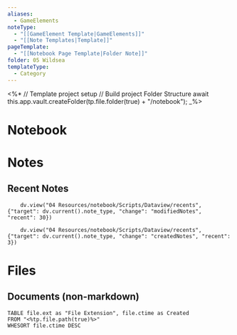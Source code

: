 ```yaml
---
aliases:
  - GameElements
noteType:
  - "[[GameElement Template|GameElements]]"
  - "[[Note Templates|Template]]"
pageTemplate:
  - "[[Notebook Page Template|Folder Note]]"
folder: 05 Wildsea
templateType:
  - Category
---
```

<%*
// Template project setup 
// Build project Folder Structure
await this.app.vault.createFolder(tp.file.folder(true) + "/notebook");
_%>
# Notebook

# Notes
## Recent Notes 

```dataviewjs
    dv.view("04 Resources/notebook/Scripts/Dataview/recents", {"target": dv.current().note_type, "change": "modifiedNotes", "recent": 30})
```

```dataiewjs
    dv.view("04 Resources/notebook/Scripts/Dataview/recents", {"target": dv.current().note_type, "change": "createdNotes", "recent": 3})

```
# Files 
## Documents (non-markdown)
```dataview
TABLE file.ext as "File Extension", file.ctime as Created
FROM "<%tp.file.path(true)%>"
WHESORT file.ctime DESC
```

